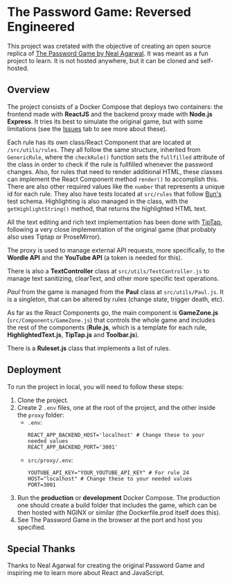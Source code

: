 # The Password Game: Reversed Engineered

This project was cretated with the objective of creating an open source replica of [The Password Game by Neal Agarwal](https://neal.fun/password-game/). It was meant as a fun project to learn. It is not hosted anywhere, but it can be cloned and self-hosted.

## Overview

The project consists of a Docker Compose that deploys two containers: the frontend made with **ReactJS** and the backend proxy made with **Node.js Express**. It tries its best to simulate the original game, but with some limitations (see the [Issues](https://github.com/i-penr/password-game/issues) tab to see more about these).

Each rule has its own class/React Component that are located at `/src/utils/rules`. They all follow the same structure, inherited from `GenericRule`, where the `checkRule()` function sets the `fullfilled` attribute of the class in order to check if the rule is fullfilled whenever the password changes. Also, for rules that need to render additional HTML, these classes can implement the React Component method `render()` to accomplish this. There are also other required values like the `number` that represents a unique id for each rule. They also have tests located at `src/rules` that follow [Bun's](https://bun.sh/) test schema. Highlighting is also managed in the class, with the `getHighlightString()` method, that returns the highlighted HTML text.

All the text editing and rich text implementation has been done with [TipTap](https://tiptap.dev/), following a very close implementation of the original game (that probably also uses Tiptap or ProseMirror).

The proxy is used to manage external API requests, more specifically, to the **Wordle API** and the **YouTube API** (a token is needed for this).

There is also a **TextController** class at `src/utils/TextController.js` to manage text sanitizing, clearText, and other more specific text operations.

*Paul* from the game is managed from the **Paul** class at `src/utils/Paul.js`. It is a singleton, that can be altered by rules (change state, trigger death, etc).

As far as the React Components go, the main component is **GameZone.js** (`src/Components/GameZone.js`) that controls the whole game and includes the rest of the components (**Rule.js**, which is a template for each rule, **HighlightedText.js**, **TipTap.js** and **Toolbar.js**).

There is a **Ruleset.js** class that implements a list of rules.

## Deployment

To run the project in local, you will need to follow these steps:

1. Clone the project.
2. Create 2 `.env` files, one at the root of the project, and the other inside the `proxy` folder:
    - `.env`:
        ```
        REACT_APP_BACKEND_HOST='localhost' # Change these to your needed values
        REACT_APP_BACKEND_PORT='3001'
        ```
    - `src/proxy/.env`:
        ```
        YOUTUBE_API_KEY="YOUR_YOUTUBE_API_KEY" # For rule 24
        HOST="localhost" # Change these to your needed values
        PORT=3001
        ```
3. Run the **production** or **development** Docker Compose. The production one should create a build folder that includes the game, which can be then hosted with NGINX or similar (the Dockerfile.prod itself does this).
4. See The Password Game in the browser at the port and host you specified.

## Special Thanks

Thanks to Neal Agarwal for creating the original Password Game and inspiring me to learn more about React and JavaScript.